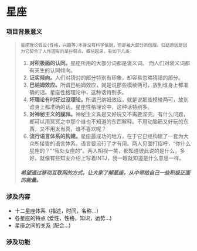 # 星座
### 项目背景意义
>     星座理论假设(性格，兴趣等)本身没有科学依据，但却被大部分所信服。归结原因是因为它契合了人性固有的某些弱点。概括起来，有如下几条:
> 1. <b>对积极面的认同。</b>星座所用的大部分词都是褒义词。
> 而人们对褒义词都有天生的认同倾向。
> 2. <b>证实倾向。</b>人们对猜对的部分特别有印象，却容易忽略猜错的部分。
> 3. <b>巴纳姆效应。</b>所谓巴纳姆效应，就是说那些模棱两可，放到谁身上都准确的话。星座性格理论中，这种话特别多。
> 4. <b>坏理论有时好过没理论。</b>所谓巴纳姆效应，就是说那些模棱两可，放到谁身上都准确的话。星座性格理论中，这种话特别多。
> 5. <b>对神秘主义的膜拜。</b>神秘主义真是又好玩又不需要深究。有什么问题，都可以用冥冥之中那个谁也不知道的东西解释。不用动脑筋又好玩的东西，又不用太当真，谁不喜欢呢？
> 6. <b>流行语言体系的构建。</b>星座最成功的地方，在于它已经构建了一套为大众所接受的语言体系。语言要流行了才有用。两人见面打招呼，“你什么星座的？”“我处女座的”。两人相视一笑，都知道彼此说的是什么，多好。就像有些知友介绍上写着INTJ，我一眼就知道是什么意思一样。
> ##### 希望通过移动互联网的方式，让大家了解星座，从中带给自己一些积极正面的能量。

### 涉及内容
* 十二星座体系（描述，时间，名称...） 
* 各星座的特点 (爱性，性格，知识，运势...)
* 星座之间的关系 (配合...)

### 涉及功能


